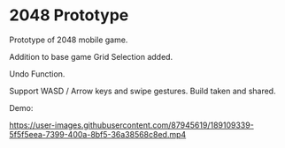 # 2048 Prototype
 Prototype of 2048 mobile game.

Addition to base game Grid Selection added.

Undo Function.

Support WASD / Arrow keys and swipe gestures. Build taken and shared.

Demo: 


https://user-images.githubusercontent.com/87945619/189109339-5f5f5eea-7399-400a-8bf5-36a38568c8ed.mp4




